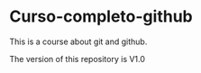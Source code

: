 # Curso-completo-github
This is a course about git and github.

The version of this repository is V1.0
